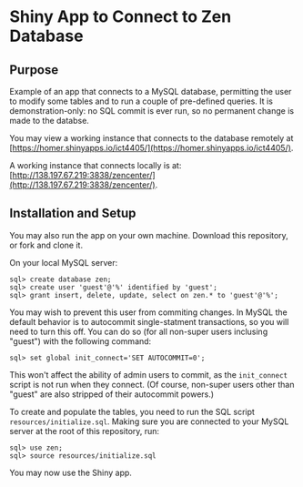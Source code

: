 # Shiny App to Connect to Zen Database

## Purpose

Example of an app that connects to a MySQL database, permitting the user to modify some tables and to run a couple of pre-defined queries.  It is demonstration-only:  no SQL commit is ever run, so no permanent change is made to the databse.

You may view a working instance that connects to the database remotely at [https://homer.shinyapps.io/ict4405/](https://homer.shinyapps.io/ict4405/).

A working instance that connects locally is at: [http://138.197.67.219:3838/zencenter/](http://138.197.67.219:3838/zencenter/).

## Installation and Setup

You may also run the app on your own machine.  Download this repository, or fork and clone it.

On your local MySQL server:

```
sql> create database zen;
sql> create user 'guest'@'%' identified by 'guest';
sql> grant insert, delete, update, select on zen.* to 'guest'@'%';
```

You may wish to prevent this user from commiting changes.  In MySQL the default behavior is to autocommit single-statment transactions, so you will need to turn this off.  You can do so (for all non-super users inclusing "guest") with the following command:

```
sql> set global init_connect='SET AUTOCOMMIT=0';
```

This won't affect the ability of admin users to commit, as the `init_connect` script is not run when they connect.  (Of course, non-super users other than "guest" are also stripped of their autocommit powers.)

To create and populate the tables, you need to run the SQL script `resources/initialize.sql`.  Making sure you are connected to your MySQL server at the root of this repository, run:

```
sql> use zen;
sql> source resources/initialize.sql
```

You may now use the Shiny app.
